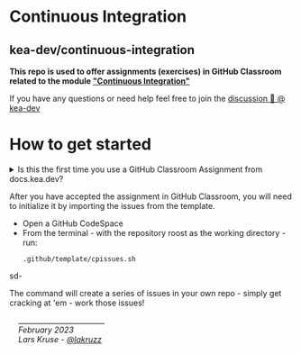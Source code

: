
# Continuous Integration
## kea-dev/continuous-integration

**This repo is used to offer assignments (exercises) in GitHub Classroom related to the module ["Continuous Integration"](https://docs.kea.dev/posts/continuous-integration/)**

If you have any questions or need help feel free to join the [discussion 💬 @ kea-dev](https://github.com/orgs/kea-dev/discussions/7)

# How to get started

<details><summary>Is this the first time you use a GitHub Classroom Assignment from docs.kea.dev?</summary>

---
Have a peek at hints and ground rules on [GitHub Classroom Assignments](https://docs.kea.dev/posts/github-classroom/)

---
</details>

After you have accepted the assignment in GitHub Classroom, you will need to initialize it by importing the issues from the template.

- Open a GitHub CodeSpace 
- From the terminal - with the repository roost as the working directory - run:
  ```
  .github/template/cpissues.sh
  ```
sd-

The command will create a series of issues in your own repo - simply get cracking at 'em - work those issues!


&nbsp;&nbsp;&nbsp;&nbsp;________________________<br/>
&nbsp;&nbsp;&nbsp;&nbsp;_February 2023_<br/>
&nbsp;&nbsp;&nbsp;&nbsp;_Lars Kruse - [@lakruzz](https://github.com/lakruzz)_
